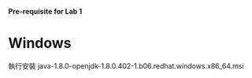 **Pre-requisite for Lab 1**

Windows
=======================================================================
執行安裝 java-1.8.0-openjdk-1.8.0.402-1.b06.redhat.windows.x86_64.msi 


